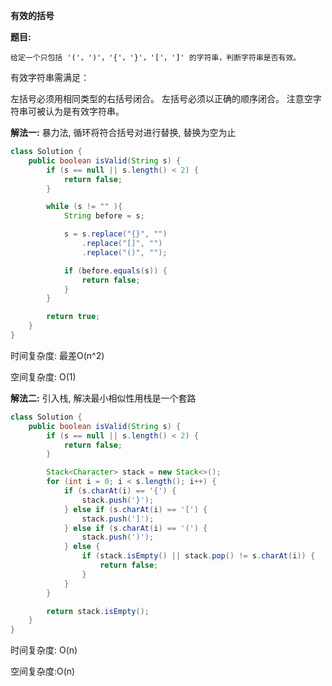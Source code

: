 **有效的括号**

**题目:**

	给定一个只包括 '('，')'，'{'，'}'，'['，']' 的字符串，判断字符串是否有效。

有效字符串需满足：

左括号必须用相同类型的右括号闭合。
左括号必须以正确的顺序闭合。
注意空字符串可被认为是有效字符串。

**解法一:** 暴力法, 循环将符合括号对进行替换, 替换为空为止

```java
class Solution {
    public boolean isValid(String s) {
        if (s == null || s.length() < 2) {
            return false;
        }

        while (s != "" ){
            String before = s;

            s = s.replace("{}", "")
                .replace("[]", "")
                .replace("()", "");

            if (before.equals(s)) {
                return false;
            }
        }

        return true;
    }
}
```

时间复杂度: 最差O(n^2)

空间复杂度: O(1)



**解法二:** 引入栈, 解决最小相似性用栈是一个套路

```java
class Solution {
    public boolean isValid(String s) {
        if (s == null || s.length() < 2) {
            return false;
        }

        Stack<Character> stack = new Stack<>();
        for (int i = 0; i < s.length(); i++) {
            if (s.charAt(i) == '{') {
                stack.push('}');
            } else if (s.charAt(i) == '[') {
                stack.push(']');
            } else if (s.charAt(i) == '(') {
                stack.push(')');
            } else {
                if (stack.isEmpty() || stack.pop() != s.charAt(i)) {
                    return false;
                }
            }
        }

        return stack.isEmpty();
    }
}
```

时间复杂度: O(n)

空间复杂度:O(n)